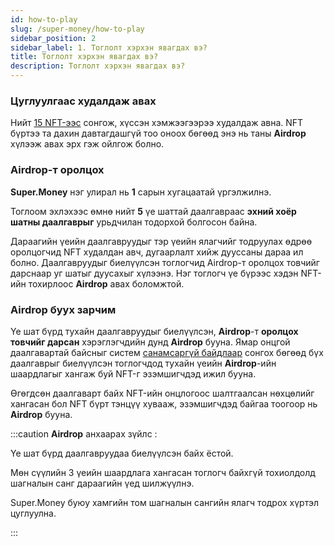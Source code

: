 ```yaml
---
id: how-to-play
slug: /super-money/how-to-play
sidebar_position: 2
sidebar_label: 1. Тоглолт хэрхэн явагдах вэ?
title: Тоглолт хэрхэн явагдах вэ?
description: Тоглолт хэрхэн явагдах вэ?
---
```

### Цуглуулгаас худалдаж авах

Нийт [15 NFT-ээс](/docs/super-money/03-collections.md) сонгож, хүссэн хэмжээгээрээ худалдаж авна. NFT бүртээ та дахин давтагдашгүй тоо оноох бөгөөд энэ нь таны **Airdrop** хүлээж авах эрх гэж ойлгож болно.


### Airdrop-т оролцох

**Super.Money** нэг улирал нь **1** сарын хугацаатай үргэлжилнэ.

Тоглоом эхлэхээс өмнө нийт **5** үе шаттай даалгавраас **эхний хоёр шатны даалгаврыг** урьдчилан тодорхой болгосон байна.

Дараагийн үеийн даалгавруудыг тэр үеийн ялагчийг тодруулах өдрөө оролцогчид NFT худалдан авч, дугаарлалт хийж дууссаны дараа ил болно.
Даалгавруудыг биелүүлсэн тоглогчид Airdrop-т оролцох товчийг дарснаар уг шатыг дуусахыг хүлээнэ.
Нэг тоглогч үе бүрээс хэдэн NFT-ийн тохирлоос **Airdrop** авах боломжтой.


### Airdrop буух зарчим

Үе шат бүрд тухайн даалгавруудыг биелүүлсэн, **Airdrop**-т **оролцох товчийг дарсан** хэрэглэгчдийн дунд **Airdrop** бууна.
Ямар онцгой даалгавартай байсныг систем [санамсаргүй байдлаар](/docs/05-random.md) сонгох бөгөөд бүх даалгаврыг биелүүлсэн тоглогчдод тухайн үеийн **Airdrop**-ийн шаардлагыг хангаж буй NFT-г эзэмшигчдэд ижил бууна.

Өгөгдсөн даалгаварт байх NFT-ийн онцлогоос шалтгаалсан нөхцөлийг хангасан бол NFT бүрт тэнцүү хувааж, эзэмшигчдэд байгаа тоогоор нь **Airdrop** бууна.

:::caution
**Airdrop** анхаарах зүйлс :

Үе шат бүрд даалгавруудаа биелүүлсэн байх ёстой.

Мөн сүүлийн 3 үеийн шаардлага хангасан тоглогч байхгүй тохиолдолд шагналын санг дараагийн үед шилжүүлнэ.

Super.Money буюу хамгийн том шагналын сангийн ялагч тодрох хүртэл цуглуулна.

:::


